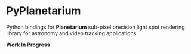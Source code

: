 PyPlanetarium
=============

Python bindings for **Planetarium** sub-pixel precision light spot rendering
library for astronomy and video tracking applications.

**Work In Progress**
